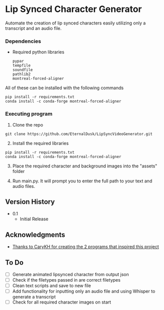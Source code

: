 
# Lip Synced Character Generator

Automate the creation of lip synced characters easily utilizing only a transcript and an audio file.

### Dependencies
* Required python libraries
    ```
    pypar
    tempfile
    soundfile
    pathlib2
    montreal-forced-aligner
    ```
All of these can be installed with the following commands
```shell
pip install -r requirements.txt
conda install -c conda-forge montreal-forced-aligner
```

### Executing program
1. Clone the repo
```shell
git clone https://github.com/EternalDusk/LipSyncVideoGenerator.git
```

2. Install the required libraries
```shell
pip install -r requirements.txt
conda install -c conda-forge montreal-forced-aligner
```

3. Place the required character and background images into the "assets" folder

4. Run main.py. It will prompt you to enter the full path to your text and audio files.


## Version History

* 0.1
    * Initial Release

## Acknowledgments

* [Thanks to CaryKH for creating the 2 programs that inspired this project](https://www.youtube.com/watch?v=y3B8YqeLCpY)


## To Do
- [ ] Generate animated lipsynced character from output json
- [ ] Check if the filetypes passed in are correct filetypes
- [ ] Clean text scripts and save to new file
- [ ] Add functionality for inputting only an audio file and using Whisper to generate a transcript
- [ ] Check for all required character images on start